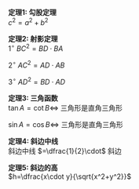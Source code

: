 **定理1: 勾股定理**  
$c^2=a^2+b^2$  
  
**定理2: 射影定理**  
$1^\circ\ BC^2=BD\cdot BA$  
  
$2^\circ\ AC^2=AD\cdot AB$  
  
$3^\circ\ AD^2=BD\cdot AD$  
  
**定理3: 三角函数**  
$\tan A=\cot B\Leftrightarrow$ 三角形是直角三角形  
  
$\sin A=\cos B\Leftrightarrow$ 三角形是直角三角形  
  
**定理4: 斜边中线**  
斜边中线 $=\dfrac{1}{2}\cdot$ 斜边  
  
**定理5: 斜边的高**  
$h=\dfrac{x\cdot y}{\sqrt{x^2+y^2}}$  
